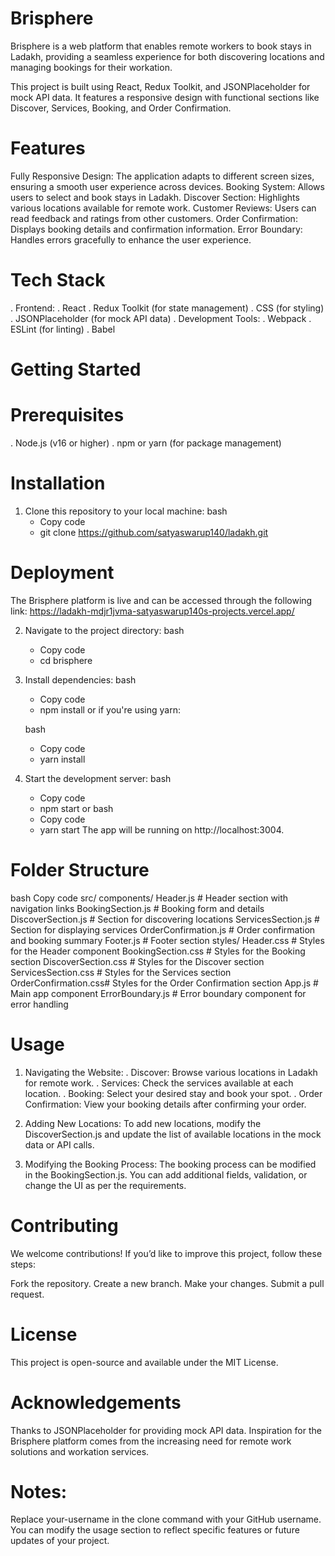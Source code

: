 # Brisphere
Brisphere is a web platform that enables remote workers to book stays in Ladakh, providing a seamless experience for both discovering locations and managing bookings for their workation.

This project is built using React, Redux Toolkit, and JSONPlaceholder for mock API data. It features a responsive design with functional sections like Discover, Services, Booking, and Order Confirmation.

# Features
Fully Responsive Design: The application adapts to different screen sizes, ensuring a smooth user experience across devices.
Booking System: Allows users to select and book stays in Ladakh.
Discover Section: Highlights various locations available for remote work.
Customer Reviews: Users can read feedback and ratings from other customers.
Order Confirmation: Displays booking details and confirmation information.
Error Boundary: Handles errors gracefully to enhance the user experience.
# Tech Stack
. Frontend:
  . React
  . Redux Toolkit (for state management)
  . CSS (for styling)
  . JSONPlaceholder (for mock API data)
. Development Tools:
  . Webpack
  . ESLint (for linting)
  . Babel
# Getting Started
# Prerequisites
  . Node.js (v16 or higher)
  . npm or yarn (for package management)

# Installation
1. Clone this repository to your local machine:
   bash
   - Copy code
   - git clone https://github.com/satyaswarup140/ladakh.git
# Deployment
  The Brisphere platform is live and can be accessed through the following link:
  https://ladakh-mdjr1jvma-satyaswarup140s-projects.vercel.app/
  
2. Navigate to the project directory:
   bash
   - Copy code
   - cd brisphere
3. Install dependencies:
   bash
   - Copy code
   - npm install
or if you're using yarn:

   bash
   - Copy code
   - yarn install
4. Start the development server:
   bash
   - Copy code
   - npm start
   or
   bash
   - Copy code
   - yarn start
The app will be running on http://localhost:3004.

# Folder Structure
bash
Copy code
src/
  components/
    Header.js            # Header section with navigation links
    BookingSection.js    # Booking form and details
    DiscoverSection.js   # Section for discovering locations
    ServicesSection.js   # Section for displaying services
    OrderConfirmation.js # Order confirmation and booking summary
    Footer.js            # Footer section
  styles/
    Header.css           # Styles for the Header component
    BookingSection.css   # Styles for the Booking section
    DiscoverSection.css  # Styles for the Discover section
    ServicesSection.css  # Styles for the Services section
    OrderConfirmation.css# Styles for the Order Confirmation section
  App.js                 # Main app component
  ErrorBoundary.js       # Error boundary component for error handling
  
# Usage
1. Navigating the Website:
   . Discover: Browse various locations in Ladakh for remote work.
   . Services: Check the services available at each location.
   . Booking: Select your desired stay and book your spot.
   . Order Confirmation: View your booking details after confirming your order.
2. Adding New Locations: To add new locations, modify the DiscoverSection.js and update the list of available locations in the mock data or API calls.

3. Modifying the Booking Process: The booking process can be modified in the BookingSection.js. You can add additional fields, validation, or change the UI as per the requirements.

# Contributing
We welcome contributions! If you’d like to improve this project, follow these steps:

Fork the repository.
Create a new branch.
Make your changes.
Submit a pull request.
# License
This project is open-source and available under the MIT License.

# Acknowledgements
Thanks to JSONPlaceholder for providing mock API data.
Inspiration for the Brisphere platform comes from the increasing need for remote work solutions and workation services.
# Notes:
Replace your-username in the clone command with your GitHub username.
You can modify the usage section to reflect specific features or future updates of your project.





